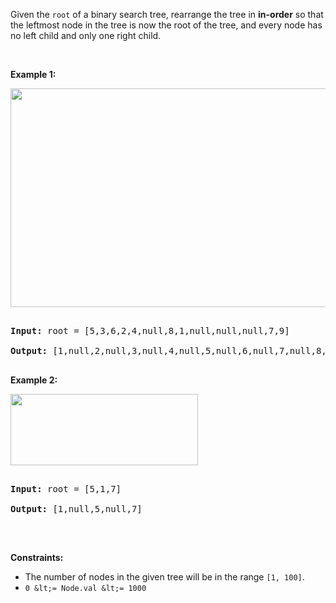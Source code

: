 Given the `` root `` of a binary search tree, rearrange the tree in __in-order__ so that the leftmost node in the tree is now the root of the tree, and every node has no left child and only one right child.

&nbsp;

__Example 1:__

<img alt="" src="https://assets.leetcode.com/uploads/2020/11/17/ex1.jpg" style="width: 600px; height: 350px;"/>

<pre>
<strong>Input:</strong> root = [5,3,6,2,4,null,8,1,null,null,null,7,9]
<strong>Output:</strong> [1,null,2,null,3,null,4,null,5,null,6,null,7,null,8,null,9]
</pre>

__Example 2:__

<img alt="" src="https://assets.leetcode.com/uploads/2020/11/17/ex2.jpg" style="width: 300px; height: 114px;"/>

<pre>
<strong>Input:</strong> root = [5,1,7]
<strong>Output:</strong> [1,null,5,null,7]
</pre>

&nbsp;

__Constraints:__

*   The number of nodes in the given tree will be in the range `` [1, 100] ``.
*   `` 0 &lt;= Node.val &lt;= 1000 ``